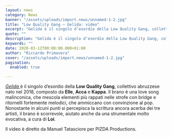 ```yaml
---
layout: news
category: News
banner: "/assets/uploads/import.news/unnamed-1-2.jpg"
title: "Low Quality Gang – Gelida: video"
excerpt: "Gelida è il singolo d’esordio della Low Quality Gang, collettivo abruzzese nato nel 2018, composto da Elle, Acca e Kappa. Il brano è una love song malinconica, che mescola elementi più rappati nelle strofe con bridge e ritornelli fortemente melodici, che ammiccano con convinzione al pop. Nonostante in alcuni punti si percepisca la scrittura ancora [&hellip"
quote: ""
description: "Gelida è il singolo d’esordio della Low Quality Gang, collettivo abruzzese nato nel 2018, composto da Elle, Acca e Kappa. Il brano è una love song malinconica, che mescola elementi più rappati nelle strofe con bridge e ritornelli fortemente melodici, che ammiccano con convinzione al pop. Nonostante in alcuni punti si percepisca la scrittura ancora [&hellip"
keywords: ""
date: 2020-03-12T00:00:00.000+01:00
author: "Riccardo Primavera"
cover: "/assets/uploads/import.news/unnamed-1-2.jpg"
pagination:
  enabled: true

---
```


[_Gelida_ ](https://open.spotify.com/track/4CH0m8rFtXwRHLSgq59wku?si=34XFRJQsQMmSiroNUlIOxA)è il singolo d’esordio della **Low Quality Gang**, collettivo abruzzese nato nel 2018, composto da **Elle**, **Acca** e **Kappa**. Il brano è una love song malinconica, che mescola elementi più rappati nelle strofe con bridge e ritornelli fortemente melodici, che ammiccano con convinzione al pop. Nonostante in alcuni punti si percepisca la scrittura ancora acerba dei tre artisti, il brano è scorrevole, aiutato anche da una strumentale molto evocativa, a cura di **Loi**.

Il video è diretto da Manuel Tatasciore per PIZDA Productions.